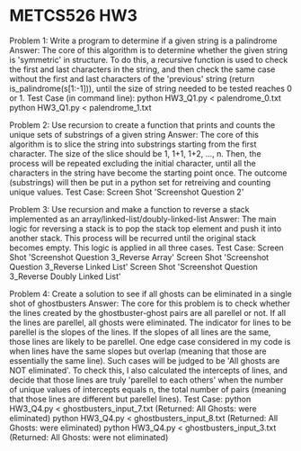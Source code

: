 # METCS526 HW3

Problem 1: Write a program to determine if a given string is a palindrome
Answer: 
    The core of this algorithm is to determine whether the given string is 'symmetric' in structure. To do this, a recursive function is used to check the first and last characters in the string, and then check the same case without the first and last characters of the 'previous' string (return is_palindrome(s[1:-1])), until the size of string needed to be tested reaches 0 or 1. 
Test Case (in command line):
    python HW3_Q1.py < palendrome_0.txt
    python HW3_Q1.py < palendrome_1.txt


Problem 2: Use recursion to create a function that prints and counts the unique sets of substrings of a given string
Answer:
    The core of this algorithm is to slice the string into substrings starting from the first character. The size of the slice should be 1, 1+1, 1+2, ..., n. Then, the process will be repeated excluding the initial character, until all the characters in the string have become the starting point once. The outcome (substrings) will then be put in a python set for retreiving and counting unique values.
Test Case: 
    Screen Shot 'Screenshot Question 2'

Problem 3: Use recursion and make a function to reverse a stack implemented as an array/linked-list/doubly-linked-list
Answer:
    The main logic for reversing a stack is to pop the stack top element and push it into another stack. This process will be recurred until the original stack becomes empty. This logic is applied in all three cases.
Test Case: 
    Screen Shot 'Screenshot Question 3_Reverse Array'
    Screen Shot 'Screenshot Question 3_Reverse Linked List'
    Screen Shot 'Screenshot Question 3_Reverse Doubly Linked List'

Problem 4: Create a solution to see if all ghosts can be eliminated in a single shot of ghostbusters
Answer:
    The core for this problem is to check whether the lines created by the ghostbuster-ghost pairs are all parellel or not. If all the lines are parellel, all ghosts were eliminated. The indicator for lines to be parellel is the slopes of the lines. If the slopes of all lines are the same, those lines are likely to be parellel. One edge case considered in my code is when lines have the same slopes but overlap (meaning that those are essentially the same line). Such cases will be judged to be 'All ghosts are NOT eliminated'. To check this, I also calculated the intercepts of lines, and decide that those lines are truly 'parellel to each others' when the number of unique values of intercepts equals n, the total number of pairs (meaning that those lines are different but parellel lines).
Test Case:
    python HW3_Q4.py < ghostbusters_input_7.txt (Returned: All Ghosts: were eliminated)
    python HW3_Q4.py < ghostbusters_input_8.txt (Returned: All Ghosts: were eliminated)
    python HW3_Q4.py < ghostbusters_input_3.txt (Returned: All Ghosts: were not eliminated)